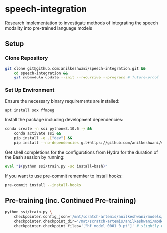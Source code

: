 # speech-integration
Research implementation to investigate methods of integrating the speech modality into pre-trained language models

## Setup

### Clone Repository

```bash
git clone git@github.com:anilkeshwani/speech-integration.git &&
    cd speech-integration &&
    git submodule update --init --recursive --progress # future-proof
```

### Set Up Environment

Ensure the necessary binary requirements are installed:

```bash
apt install sox ffmpeg
```

Install the package including development dependencies:

```bash
conda create -n ssi python=3.10.6 -y &&
    conda activate ssi &&
    pip install -e .["dev"] &&
    pip install --no-dependencies git+https://github.com/anilkeshwani/speech-text-alignment.git
```

Get shell completions for the configurations from Hydra for the duration of the Bash session by running:

```bash
eval "$(python ssi/train.py -sc install=bash)"
```

If you want to use pre-commit remember to install hooks:

```bash
pre-commit install --install-hooks
```

## Pre-training (inc. Continued Pre-training)

```bash
python ssi/train.py \
    checkpointer.config_json='/mnt/scratch-artemis/anilkeshwani/models/extended/Llama-3.2-1B-5000-dsus/config.json' \
    checkpointer.checkpoint_dir='/mnt/scratch-artemis/anilkeshwani/models/extended/Llama-3.2-1B-5000-dsus' \
    checkpointer.checkpoint_files='["hf_model_0001_0.pt"]' # slightly weird syntax
```
